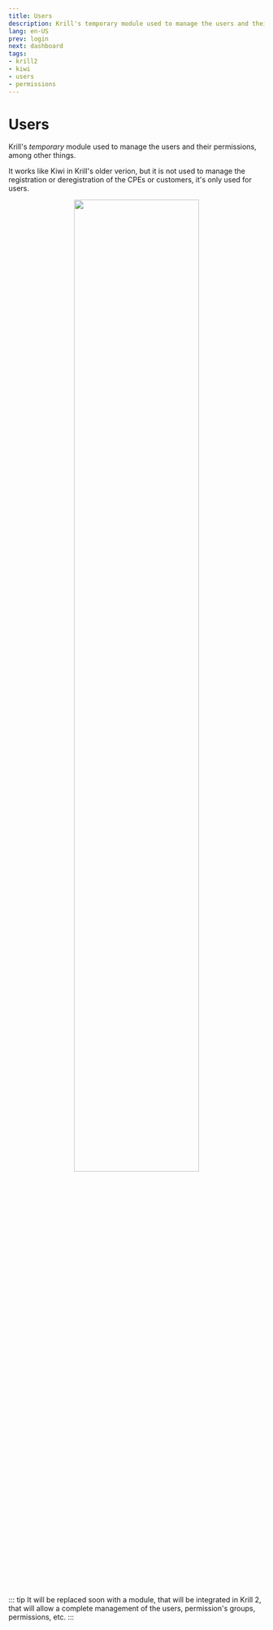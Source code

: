 ```yaml
---
title: Users
description: Krill's temporary module used to manage the users and their permissions, among other things.
lang: en-US
prev: login
next: dashboard
tags:
- krill2
- kiwi
- users
- permissions
---
```

# Users

Krill's *temporary* module used to manage the users and their permissions, among other things.

It works like Kiwi in Krill's older verion, but it is not used to manage the registration or deregistration of the CPEs or customers, it's only used for users. 

<p align="center"><img src="@images/krill2/main/0101.png" max-width=30% width=70%;></p>

::: tip
It will be replaced soon with a module, that will be integrated in Krill 2, that will allow a complete management of the users, permission's groups, permissions, etc. 
:::
